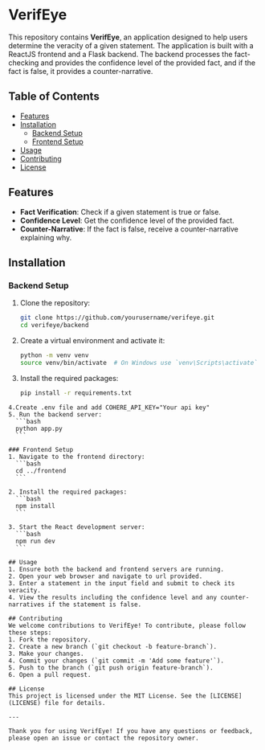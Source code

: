 # VerifEye

This repository contains **VerifEye**, an application designed to help users determine the veracity of a given statement. The application is built with a ReactJS frontend and a Flask backend. The backend processes the fact-checking and provides the confidence level of the provided fact, and if the fact is false, it provides a counter-narrative.

## Table of Contents
- [Features](#features)
- [Installation](#installation)
  - [Backend Setup](#backend-setup)
  - [Frontend Setup](#frontend-setup)
- [Usage](#usage)
- [Contributing](#contributing)
- [License](#license)

## Features
- **Fact Verification**: Check if a given statement is true or false.
- **Confidence Level**: Get the confidence level of the provided fact.
- **Counter-Narrative**: If the fact is false, receive a counter-narrative explaining why.

## Installation

### Backend Setup
1. Clone the repository:
    ```bash
    git clone https://github.com/yourusername/verifeye.git
    cd verifeye/backend
    ```

2. Create a virtual environment and activate it:
    ```bash
    python -m venv venv
    source venv/bin/activate  # On Windows use `venv\Scripts\activate`
    ```

3. Install the required packages:
    ```bash
    pip install -r requirements.txt
  ```
4.Create .env file and add COHERE_API_KEY="Your api key"
5. Run the backend server:
    ```bash
    python app.py
    ```

### Frontend Setup
1. Navigate to the frontend directory:
    ```bash
    cd ../frontend
    ```

2. Install the required packages:
    ```bash
    npm install
    ```

3. Start the React development server:
    ```bash
    npm run dev
    ```

## Usage
1. Ensure both the backend and frontend servers are running.
2. Open your web browser and navigate to url provided.
3. Enter a statement in the input field and submit to check its veracity.
4. View the results including the confidence level and any counter-narratives if the statement is false.

## Contributing
We welcome contributions to VerifEye! To contribute, please follow these steps:
1. Fork the repository.
2. Create a new branch (`git checkout -b feature-branch`).
3. Make your changes.
4. Commit your changes (`git commit -m 'Add some feature'`).
5. Push to the branch (`git push origin feature-branch`).
6. Open a pull request.

## License
This project is licensed under the MIT License. See the [LICENSE](LICENSE) file for details.

---

Thank you for using VerifEye! If you have any questions or feedback, please open an issue or contact the repository owner.
